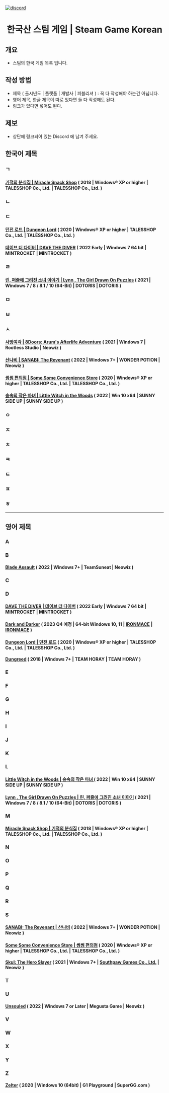 <a href="https://discord.com/channels/970932025802489866/1031499005923958794"><img src="https://img.shields.io/badge/Discord-steam__game__korean-orange" alt="discord"></a>

<h1 align=center>
한국산 스팀 게임 | Steam Game Korean
</h1>



## 개요
* 스팀의 한국 게임 목록 입니다.



## 작성 방법
* 제목 ( 출시년도 | 플랫폼 | 개발사 | 퍼블리셔 ) : 꼭 다 작성해야 하는건 아닙니다.
* 영어 제목, 한글 제목이 따로 있다면 둘 다 작성해도 된다.
* 링크가 있다면 넣어도 된다.



## 제보
* 상단에 링크되어 있는 Discord 에 남겨 주세요.



## 한국어 제목

### ㄱ

#### [기적의 분식집 | Miracle Snack Shop]( https://store.steampowered.com/app/995460/_/ ) ( 2018 | Windows® XP or higher | TALESSHOP Co., Ltd. | TALESSHOP Co., Ltd. )

### ㄴ
### ㄷ

#### [던전 로드 | Dungeon Lord]( https://store.steampowered.com/app/1429670/_/ ) ( 2020 | Windows® XP or higher | TALESSHOP Co., Ltd. | TALESSHOP Co., Ltd. )
#### [데이브 더 다이버 | DAVE THE DIVER]( https://store.steampowered.com/app/1868140/_/ ) ( 2022 Early | Windows 7 64 bit | MINTROCKET | MINTROCKET )

### ㄹ

#### [린, 퍼즐에 그려진 소녀 이야기 | Lynn , The Girl Drawn On Puzzles]( https://store.steampowered.com/app/1249080/_/ ) ( 2021 | Windows 7 / 8 / 8.1 / 10 (64-Bit) | DOTORIS | DOTORIS )

### ㅁ
### ㅂ
### ㅅ

#### [사망여각 | 8Doors: Arum's Afterlife Adventure]( https://store.steampowered.com/app/668550/_8Doors_Arums_Afterlife_Adventure/ ) ( 2021 | Windows 7 | Rootless Studio | Neowiz )
#### [산나비 | SANABI: The Revenant]( https://store.steampowered.com/app/1562700/_/ ) ( 2022 | Windows 7+ | WONDER POTION | Neowiz )
#### [썸썸 편의점 | Some Some Convenience Store]( https://store.steampowered.com/app/1217390/_/ ) ( 2020 | Windows® XP or higher | TALESSHOP Co., Ltd. | TALESSHOP Co., Ltd. )
#### [숲속의 작은 마녀 | Little Witch in the Woods]( https://store.steampowered.com/app/1594940/_/ ) ( 2022 | Win 10 x64 | SUNNY SIDE UP | SUNNY SIDE UP )

### ㅇ
### ㅈ
### ㅊ
### ㅋ
### ㅌ
### ㅍ
### ㅎ


***

## 영어 제목

### A
### B

#### [Blade Assault]( https://store.steampowered.com/app/1367300/Blade_Assault/ ) ( 2022 | Windows 7+ | TeamSuneat | Neowiz )

### C
### D

#### [DAVE THE DIVER | 데이브 더 다이버]( https://store.steampowered.com/app/1868140/_/ ) ( 2022 Early | Windows 7 64 bit | MINTROCKET | MINTROCKET )
#### [Dark and Darker]( https://store.steampowered.com/app/2016590/Dark_and_Darker/ ) ( 2023 Q4 예정 | 64-bit Windows 10, 11 | [IRONMACE]( https://www.ironmace.com/ ) | [IRONMACE]( https://www.ironmace.com/ ) )
#### [Dungeon Lord | 던전 로드]( https://store.steampowered.com/app/1429670/_/ ) ( 2020 | Windows® XP or higher | TALESSHOP Co., Ltd. | TALESSHOP Co., Ltd. )
#### [Dungreed]( https://store.steampowered.com/app/753420/Dungreed/ ) ( 2018 | Windows 7+ | TEAM HORAY | TEAM HORAY )

### E
### F
### G
### H
### I
### J
### K
### L

#### [Little Witch in the Woods | 숲속의 작은 마녀 ]( https://store.steampowered.com/app/1594940/_/ ) ( 2022 | Win 10 x64 | SUNNY SIDE UP | SUNNY SIDE UP )
#### [Lynn , The Girl Drawn On Puzzles | 린, 퍼즐에 그려진 소녀 이야기]( https://store.steampowered.com/app/1249080/_/ ) ( 2021 | Windows 7 / 8 / 8.1 / 10 (64-Bit) | DOTORIS | DOTORIS )

### M

#### [Miracle Snack Shop | 기적의 분식집]( https://store.steampowered.com/app/995460/_/ ) ( 2018 | Windows® XP or higher | TALESSHOP Co., Ltd. | TALESSHOP Co., Ltd. )

### N
### O
### P
### Q
### R
### S

#### [SANABI: The Revenant | 산나비]( https://store.steampowered.com/app/1562700/_/ ) ( 2022 | Windows 7+ | WONDER POTION | Neowiz )
#### [Some Some Convenience Store | 썸썸 편의점]( https://store.steampowered.com/app/1217390/_/ ) ( 2020 | Windows® XP or higher | TALESSHOP Co., Ltd. | TALESSHOP Co., Ltd. )
#### [Skul: The Hero Slayer]( https://store.steampowered.com/app/1147560/Skul_The_Hero_Slayer/ ) ( 2021 | Windows 7+ | [Southpaw Games Co., Ltd.](https://southpaw.games/) | Neowiz )

### T
### U

#### [Unsouled]( https://store.steampowered.com/app/1042920/Unsouled/ ) ( 2022 | Windows 7 or Later | Megusta Game | Neowiz )

### V
### W
### X
### Y
### Z

#### [Zelter]( https://store.steampowered.com/app/1193340/Zelter/ ) ( 2020 | Windows 10 (64bit) | G1 Playground | SuperGG.com )
